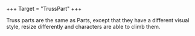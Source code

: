 +++
Target = "TrussPart"
+++

Truss parts are the same as Parts, except that they have a different visual style, resize differently and characters are able to climb them.